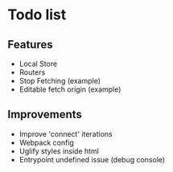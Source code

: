 # Todo list

## Features
- Local Store
- Routers
- Stop Fetching (example)
- Editable fetch origin (example)

## Improvements
- Improve 'connect' iterations
- Webpack config
- Uglify styles inside html
- Entrypoint undefined issue (debug console)
